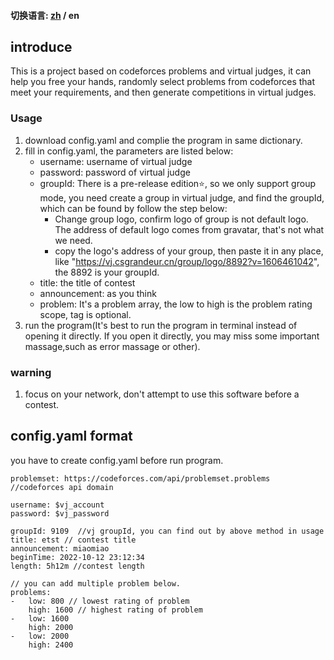 #### 切换语言: [zh](./doc/README.md) / en
## introduce
This is a project based on codeforces problems and virtual judges, it can help you free your hands, randomly select problems from codeforces that meet your requirements, and then generate competitions in virtual judges.

### Usage
1. download config.yaml and complie the program in same dictionary.
2. fill in config.yaml, the parameters are listed below:
	* username: username of virtual judge
	* password: password of virtual judge
	* groupId: There is a pre-release edition⭐️, so we only support group mode, you need create a group in virtual judge, and find the groupId, which can be found by follow the step below:
		- Change group logo, confirm logo of group is not default logo. The address of default logo comes from gravatar, that's not what we need.
		- copy the logo's address of your group, then paste it in any place, like "https://vj.csgrandeur.cn/group/logo/8892?v=1606461042", the 8892 is your groupId.
	* title: the title of contest
	* announcement: as you think
	* problem: It's a problem array, the low to high is the problem rating scope, tag is optional.
3. run the program(It's best to run the program in terminal instead of opening it directly. If you open it directly, you may miss some important massage,such as error massage or other).

### warning
1. focus on your network, don't attempt to use this software before a contest.

## config.yaml format
you have to create config.yaml before run program.
```
problemset: https://codeforces.com/api/problemset.problems //codeforces api domain

username: $vj_account
password: $vj_password

groupId: 9109  //vj groupId, you can find out by above method in usage
title: etst // contest title
announcement: miaomiao
beginTime: 2022-10-12 23:12:34 
length: 5h12m //contest length

// you can add multiple problem below.
problems:
-   low: 800 // lowest rating of problem
    high: 1600 // highest rating of problem 
-   low: 1600
    high: 2000
-   low: 2000
    high: 2400
```